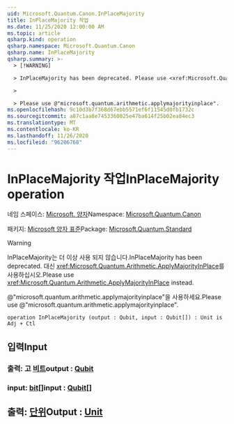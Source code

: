 ```yaml
---
uid: Microsoft.Quantum.Canon.InPlaceMajority
title: InPlaceMajority 작업
ms.date: 11/25/2020 12:00:00 AM
ms.topic: article
qsharp.kind: operation
qsharp.namespace: Microsoft.Quantum.Canon
qsharp.name: InPlaceMajority
qsharp.summary: >-
  > [!WARNING]

  > InPlaceMajority has been deprecated. Please use <xref:Microsoft.Quantum.Arithmetic.ApplyMajorityInPlace> instead.

  >

  > Please use @"microsoft.quantum.arithmetic.applymajorityinplace".
ms.openlocfilehash: 9c10d3b7f368d67ebb5571ef6f11545d0fb1732c
ms.sourcegitcommit: a87c1aa8e7453360025e47ba614f25b02ea84ec3
ms.translationtype: MT
ms.contentlocale: ko-KR
ms.lasthandoff: 11/26/2020
ms.locfileid: "96206768"
---
```

# <a name="inplacemajority-operation"></a><span data-ttu-id="a2cda-102">InPlaceMajority 작업</span><span class="sxs-lookup"><span data-stu-id="a2cda-102">InPlaceMajority operation</span></span>

<span data-ttu-id="a2cda-103">네임 스페이스: [Microsoft. 양자](xref:Microsoft.Quantum.Canon)</span><span class="sxs-lookup"><span data-stu-id="a2cda-103">Namespace: [Microsoft.Quantum.Canon](xref:Microsoft.Quantum.Canon)</span></span>

<span data-ttu-id="a2cda-104">패키지: [Microsoft 양자 표준](https://nuget.org/packages/Microsoft.Quantum.Standard)</span><span class="sxs-lookup"><span data-stu-id="a2cda-104">Package: [Microsoft.Quantum.Standard](https://nuget.org/packages/Microsoft.Quantum.Standard)</span></span>


> [!WARNING]
> <span data-ttu-id="a2cda-105">InPlaceMajority는 더 이상 사용 되지 않습니다.</span><span class="sxs-lookup"><span data-stu-id="a2cda-105">InPlaceMajority has been deprecated.</span></span> <span data-ttu-id="a2cda-106">대신 <xref:Microsoft.Quantum.Arithmetic.ApplyMajorityInPlace>를 사용하십시오.</span><span class="sxs-lookup"><span data-stu-id="a2cda-106">Please use <xref:Microsoft.Quantum.Arithmetic.ApplyMajorityInPlace> instead.</span></span>
>
> <span data-ttu-id="a2cda-107">@"microsoft.quantum.arithmetic.applymajorityinplace"을 사용하세요.</span><span class="sxs-lookup"><span data-stu-id="a2cda-107">Please use @"microsoft.quantum.arithmetic.applymajorityinplace".</span></span>



```qsharp
operation InPlaceMajority (output : Qubit, input : Qubit[]) : Unit is Adj + Ctl
```


## <a name="input"></a><span data-ttu-id="a2cda-108">입력</span><span class="sxs-lookup"><span data-stu-id="a2cda-108">Input</span></span>

### <a name="output--qubit"></a><span data-ttu-id="a2cda-109">출력: 고 [비트](xref:microsoft.quantum.lang-ref.qubit)</span><span class="sxs-lookup"><span data-stu-id="a2cda-109">output : [Qubit](xref:microsoft.quantum.lang-ref.qubit)</span></span>




### <a name="input--qubit"></a><span data-ttu-id="a2cda-110">input: [bit](xref:microsoft.quantum.lang-ref.qubit)[]</span><span class="sxs-lookup"><span data-stu-id="a2cda-110">input : [Qubit](xref:microsoft.quantum.lang-ref.qubit)[]</span></span>





## <a name="output--unit"></a><span data-ttu-id="a2cda-111">출력: [단위](xref:microsoft.quantum.lang-ref.unit)</span><span class="sxs-lookup"><span data-stu-id="a2cda-111">Output : [Unit](xref:microsoft.quantum.lang-ref.unit)</span></span>

